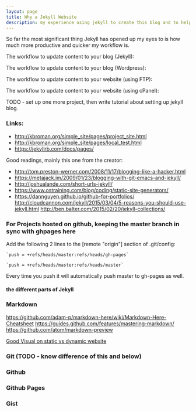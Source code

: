 ```yaml
---
layout: page
title: Why a Jekyll Website
description: my experience using jekyll to create this blog and to help me refresh my coding knowledge by writing it down.
---
```


So far the most significant thing Jekyll has opened up my eyes to is how much more productive and quicker my workflow is.




The workflow to update content to your blog (Jekyll):

The workflow to update content to your blog (Wordpress):

The workflow to update content to your website (using FTP):

The workflow to update content to your website (using cPanel):



TODO - set up one more project, then write tutorial about setting up jekyll blog.
### Links:

- http://kbroman.org/simple_site/pages/project_site.html
- http://kbroman.org/simple_site/pages/local_test.html
- https://jekyllrb.com/docs/pages/

Good readings, mainly this one from the creator: 

- http://tom.preston-werner.com/2008/11/17/blogging-like-a-hacker.html
- https://metajack.im/2009/01/23/blogging-with-git-emacs-and-jekyll/
- http://joshualande.com/short-urls-jekyll/
- https://www.ostraining.com/blog/coding/static-site-generators/
- https://dannguyen.github.io/github-for-portfolios/
http://cloudcannon.com/jekyll/2015/03/04/5-reasons-you-should-use-jekyll.html
http://ben.balter.com/2015/02/20/jekyll-collections/

### For Projects hosted on github, keeping the master branch in sync with ghpages here
Add the following 2 lines to the [remote "origin"] section of .git/config:

    `push = +refs/heads/master:refs/heads/gh-pages`

    `push = +refs/heads/master:refs/heads/master`

Every time you push it will automatically push master to gh-pages as well.

#### the different parts of Jekyll 

### Markdown
https://github.com/adam-p/markdown-here/wiki/Markdown-Here-Cheatsheet
https://guides.github.com/features/mastering-markdown/
https://github.com/atom/markdown-preview

[Good Visual on static vs dynamic website](http://nilclass.com/courses/what-is-a-static-website/#1)


### Git (TODO - know difference of this and below)

### Github

### Github Pages

### Gist 


